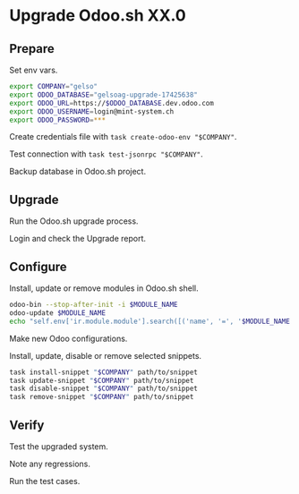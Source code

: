 # Upgrade Odoo.sh XX.0

## Prepare

Set env vars.

```bash
export COMPANY="gelso"
export ODOO_DATABASE="gelsoag-upgrade-17425638"
export ODOO_URL=https://$ODOO_DATABASE.dev.odoo.com
export ODOO_USERNAME=login@mint-system.ch
export ODOO_PASSWORD=***
```

Create credentials file with `task create-odoo-env "$COMPANY"`.

Test connection with `task test-jsonrpc "$COMPANY"`.

Backup database in Odoo.sh project.

## Upgrade

Run the Odoo.sh upgrade process.

Login and check the Upgrade report.

## Configure

Install, update or remove modules in Odoo.sh shell.

```bash
odoo-bin --stop-after-init -i $MODULE_NAME
odoo-update $MODULE_NAME
echo "self.env['ir.module.module'].search([('name', '=', '$MODULE_NAME')]).button_immediate_uninstall()" | odoo-bin shell
```

Make new Odoo configurations.

Install, update, disable or remove selected snippets.

```bash
task install-snippet "$COMPANY" path/to/snippet
task update-snippet "$COMPANY" path/to/snippet
task disable-snippet "$COMPANY" path/to/snippet
task remove-snippet "$COMPANY" path/to/snippet
```
## Verify

Test the upgraded system.

Note any regressions.

Run the test cases.